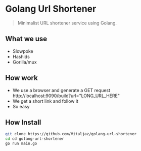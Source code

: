 # Golang Url Shortener

> Minimalist URL shortener service using Golang.

## What we use
* Slowpoke
* Hashids 
* Gorilla/mux

## How work
* We use a browser and generate a GET request http://localhost:9090/build?url="LONG_URL_HERE"
* We get a short link and follow it
* So easy

## How Install
```bash
git clone https://github.com/Vitaljaz/golang-url-shortener
cd cd golang-url-shortener
go run main.go
```
